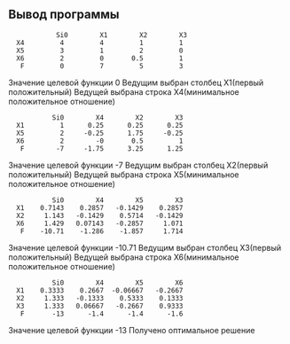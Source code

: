 ## Вывод программы
                Si0        X1        X2        X3  
      X4         4         4         1         1  
      X5         3         1         2         0  
      X6         2         0       0.5         1  
       F         0         7         5         3  
Значение целевой функции 0
Ведущим выбран столбец X1(первый положительный)
Ведущей выбрана строка X4(минимальное положительное отношение)

               Si0        X4        X2        X3  
      X1         1      0.25      0.25      0.25  
      X5         2     -0.25      1.75     -0.25  
      X6         2        -0       0.5         1  
       F        -7     -1.75      3.25      1.25  
Значение целевой функции -7
Ведущим выбран столбец X2(первый положительный)
Ведущей выбрана строка X5(минимальное положительное отношение)

               Si0        X4        X5        X3  
      X1    0.7143    0.2857   -0.1429    0.2857  
      X2     1.143   -0.1429    0.5714   -0.1429  
      X6     1.429   0.07143   -0.2857     1.071  
       F    -10.71    -1.286    -1.857     1.714  
Значение целевой функции -10.71
Ведущим выбран столбец X3(первый положительный)
Ведущей выбрана строка X6(минимальное положительное отношение)

               Si0        X4        X5        X6  
      X1    0.3333    0.2667  -0.06667   -0.2667  
      X2     1.333   -0.1333    0.5333    0.1333  
      X3     1.333   0.06667   -0.2667    0.9333  
       F       -13      -1.4      -1.4      -1.6  
Значение целевой функции -13
Получено оптимальное решение
